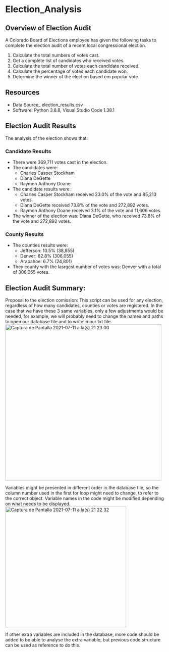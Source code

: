 # Election_Analysis

## Overview of Election Audit
A Colorado Board of Elections employee has given the following tasks to complete the election audit of a recent local congressional election.

1. Calculate the total numbers of votes cast.
2. Get a complete list of candidates who received votes.
3. Calculate the total number of votes each candidate received.
4. Calculate the percentage of votes each candidate won.
5. Determine the winner of the election based om popular vote.

## Resources
- Data Source_ election_results.csv
- Software: Python 3.8.8, Visual Studio Code 1.38.1

## Election Audit Results
The analysis of the election shows that:
### Candidate Results
- There were 369,711 votes cast in the election.
- The candidates were:
    - Charles Casper Stockham
    - Diana DeGette
    - Raymon Anthony Doane
- The candidate results were:
    - Charles Casper Stockham received 23.0% of the vote and 85,213 votes.
    - Diana DeGette received 73.8% of the vote and 272,892 votes.
    - Raymon Anthony Doane received 3.1% of the vote and 11,606 votes.
- The winner of the election was:
      Diana DeGette, who received 73.8% of the vote and 272,892 votes.
### County Results
- The counties results were:
    - Jefferson: 10.5% (38,855)
    - Denver: 82.8% (306,055)
    - Arapahoe: 6.7% (24,801)
- They county with the lasrgest number of votes was:
      Denver with a total of 306,055 votes.

## Election Audit Summary: 
Proposal to the election comission: This script can be used for any election, regardless of how many candidates, counties or votes are registered. 
In the case that we have these 3 same variables, only a few adjustments would be needed, for example, we will probably need to change the names and paths to open our database file and to write in our txt file.
<img width="495" alt="Captura de Pantalla 2021-07-11 a la(s) 21 23 00" src="https://user-images.githubusercontent.com/85467925/125221782-a14e8880-e27d-11eb-97cb-675604b8cfb9.png">

Variables might be presented in different order in the database file, so the column number used in the first for loop might need to change, to refer to the correct object. Variable names in the code might be modified depending on what needs to be displayed. 
<img width="383" alt="Captura de Pantalla 2021-07-11 a la(s) 21 22 32" src="https://user-images.githubusercontent.com/85467925/125221890-d529ae00-e27d-11eb-99a8-646de032f918.png">

If other extra variables are included in the database, more code should be added to be able to analyse the extra variable, but previous code structure can be used as reference to do this. 
